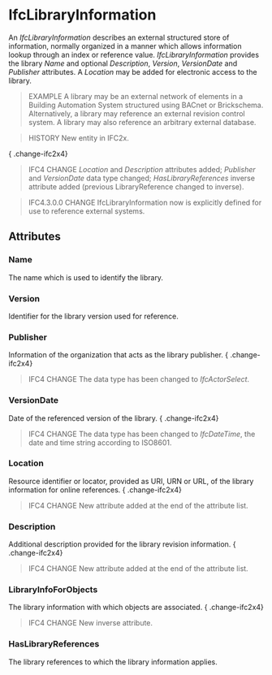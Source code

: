 # IfcLibraryInformation

An _IfcLibraryInformation_ describes an external structured store of information, normally organized in a manner which allows information lookup through an index or reference value. _IfcLibraryInformation_ provides the library _Name_ and optional _Description_, _Version_, _VersionDate_ and _Publisher_ attributes. A _Location_ may be added for electronic access to the library.<!-- end of definition -->

> EXAMPLE A library may be an external network of elements in a Building Automation System structured using BACnet or Brickschema. Alternatively, a library may reference an external revision control system. A library may also reference an arbitrary external database.

> HISTORY  New entity in IFC2x.

{ .change-ifc2x4}
> IFC4 CHANGE  _Location_ and _Description_ attributes added; _Publisher_ and _VersionDate_ data type changed; _HasLibraryReferences_ inverse attribute added (previous LibraryReference changed to inverse).

> IFC4.3.0.0 CHANGE IfcLibraryInformation now is explicitly defined for use to reference external systems.

## Attributes

### Name
The name which is used to identify the library.

### Version
Identifier for the library version used for reference.

### Publisher
Information of the organization that acts as the library publisher.
{ .change-ifc2x4}
> IFC4 CHANGE  The data type has been changed to _IfcActorSelect_.

### VersionDate
Date of the referenced version of the library.
{ .change-ifc2x4}
> IFC4 CHANGE  The data type has been changed to _IfcDateTime_, the date and time string according to ISO8601.

### Location
Resource identifier or locator, provided as URI, URN or URL, of the library information for online references.
{ .change-ifc2x4}
> IFC4 CHANGE  New attribute added at the end of the attribute list.

### Description
Additional description provided for the library revision information.
{ .change-ifc2x4}
> IFC4 CHANGE  New attribute added at the end of the attribute list.

### LibraryInfoForObjects
The library information with which objects are associated.
{ .change-ifc2x4}
> IFC4 CHANGE  New inverse attribute.

### HasLibraryReferences
The library references to which the library information applies.
